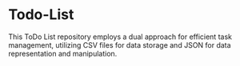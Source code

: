 # Todo-List
This ToDo List repository employs a dual approach for efficient task management, utilizing CSV files for data storage and JSON for data representation and manipulation.
